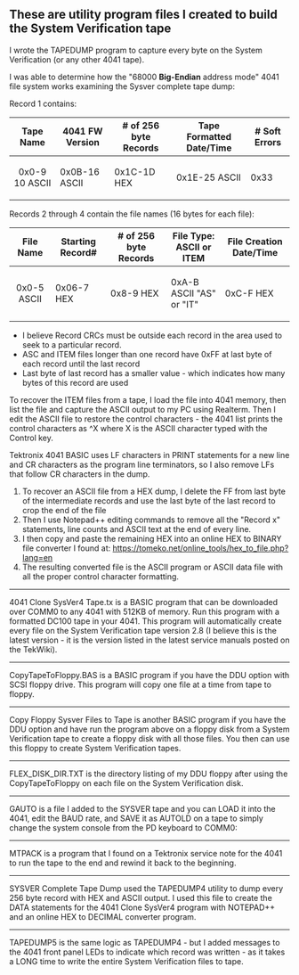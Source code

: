 These are utility program files I created to build the System Verification tape
---------------
I wrote the TAPEDUMP program to capture every byte on the System Verification (or any other 4041 tape).

I was able to determine how the "68000 **Big-Endian** address mode" 4041 file system works examining the Sysver complete tape dump:

Record 1 contains:

| Tape Name | 4041 FW Version | # of 256 byte Records | Tape Formatted Date/Time | # Soft Errors |
|:-----------------:|----------|----------|----------|----------|
| <p>0x0-9 10 ASCII | <p>0x0B-16 ASCII | <p>0x1C-1D HEX | <p>0x1E-25 ASCII | <p>0x33 |

Records 2 through 4 contain the file names (16 bytes for each file):

| File Name | Starting Record# | # of 256 byte Records | File Type: ASCII or ITEM | File Creation Date/Time |
|:-----------------:|----------|----------|----------|----------|
| <p>0x0-5 ASCII | <p>0x06-7 HEX | <p>0x8-9 HEX | <p>0xA-B ASCII "AS" or "IT" | <p>0xC-F HEX |

* I believe Record CRCs must be outside each record in the area used to seek to a particular record.
* ASC and ITEM files longer than one record have 0xFF at last byte of each record until the last record
* Last byte of last record has a smaller value - which indicates how many bytes of this record are used

To recover the ITEM files from a tape, I load the file into 4041 memory, then list the file and capture the ASCII output to my PC using Realterm.
Then I edit the ASCII file to restore the control characters - the 4041 list prints the control characters as ^X where X is the ASCII character typed with the Control key.

Tektronix 4041 BASIC uses LF characters in PRINT statements for a new line and CR characters as the program line terminators, so I also remove LFs that follow CR characters in the dump.

1. To recover an ASCII file from a HEX dump, I delete the FF from last byte of the intermediate records and use the last byte of the last record to crop the end of the file
2. Then I use Notepad++ editing commands to remove all the "Record x" statements, line counts and ASCII text at the end of every line.
3. I then copy and paste the remaining HEX into an online HEX to BINARY file converter I found at: https://tomeko.net/online_tools/hex_to_file.php?lang=en
4. The resulting converted file is the ASCII program or ASCII data file with all the proper control character formatting.

**************
4041 Clone SysVer4 Tape.tx is a BASIC program that can be downloaded over COMM0 to any 4041 with 512KB of memory.
Run this program with a formatted DC100 tape in your 4041.  This program will automatically create every file on the System Verification tape version 2.8 (I believe this is the latest version - it is the version listed in the latest service manuals posted on the TekWiki).
**************
CopyTapeToFloppy.BAS is a BASIC program if you have the DDU option with SCSI floppy drive.  This program will copy one file at a time from tape to floppy.
**************
Copy Floppy Sysver Files to Tape is another BASIC program if you have the DDU option and have run the program above on a floppy disk from a System Verification tape to create a floppy disk with all those files.  You then can use this floppy to create System Verification tapes.
**************
FLEX_DISK_DIR.TXT is the directory listing of my DDU floppy after using the CopyTapeToFloppy on each file on the System Verification disk.
**************
GAUTO is a file I added to the SYSVER tape and you can LOAD it into the 4041, edit the BAUD rate, and SAVE it as AUTOLD on a tape to simply change the system console from the PD keyboard to COMM0:
**************
MTPACK is a program that I found on a Tektronix service note for the 4041 to run the tape to the end and rewind it back to the beginning.
**************
SYSVER Complete Tape Dump used the TAPEDUMP4 utility to dump every 256 byte record with HEX and ASCII output.
I used this file to create the DATA statements for the 4041 Clone SysVer4 program with NOTEPAD++ and an online HEX to DECIMAL converter program.
**************
TAPEDUMP5 is the same logic as TAPEDUMP4 - but I added messages to the 4041 front panel LEDs to indicate which record was written - as it takes a LONG time to write the entire System Verification files to tape.

